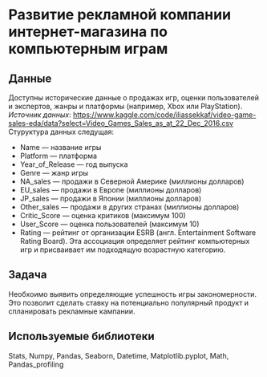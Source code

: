 # Развитие рекламной компании интернет-магазина по компьютерным играм

## Данные
Доступны исторические данные о продажах игр, оценки пользователей и экспертов, жанры и платформы (например, Xbox или PlayStation). 
*Источник данных*: https://www.kaggle.com/code/iliassekkaf/video-game-sales-eda/data?select=Video_Games_Sales_as_at_22_Dec_2016.csv
Стуруктура данных следущая:
  - Name — название игры
  - Platform — платформа
  - Year_of_Release — год выпуска
  - Genre — жанр игры
  - NA_sales — продажи в Северной Америке (миллионы долларов)
  - EU_sales — продажи в Европе (миллионы долларов)
  - JP_sales — продажи в Японии (миллионы долларов)
  - Other_sales — продажи в других странах (миллионы долларов)
  - Critic_Score — оценка критиков (максимум 100)
  - User_Score — оценка пользователей (максимум 10)
  - Rating — рейтинг от организации ESRB (англ. Entertainment Software Rating Board). Эта ассоциация определяет рейтинг компьютерных игр и присваивает им подходящую возрастную категорию.

## Задача
Необхоимо выявить определяющие успешность игры закономерности. Это позволит сделать ставку на потенциально популярный продукт и спланировать рекламные кампании.

## Используемые библиотеки
Stats, Numpy, Pandas, Seaborn, Datetime, Matplotlib.pyplot, Math, Pandas_profiling
